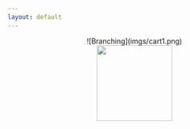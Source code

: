 ```yaml
---
layout: default
---
```


<div align=center>![Branching](imgs/cart1.png)

<div align=center><img width="150" height="150" src="https://img-blog.csdn.net/20161028230559575"/></div>